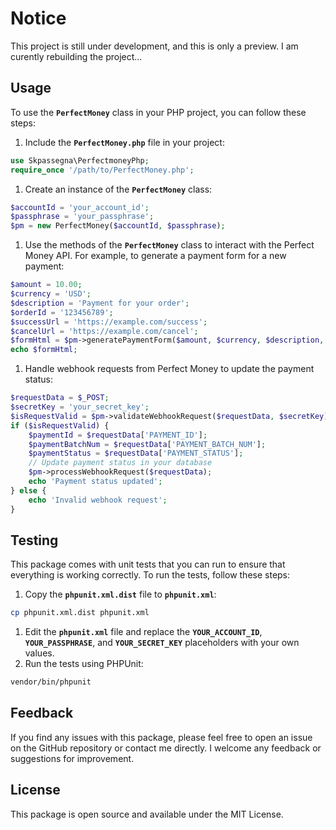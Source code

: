 # Notice
This project is still under development, and this is only a preview. I am curently rebuilding the project...

## **Usage**

To use the **`PerfectMoney`** class in your PHP project, you can follow these steps:

1. Include the **`PerfectMoney.php`** file in your project:

```php
use Skpassegna\PerfectmoneyPhp;
require_once '/path/to/PerfectMoney.php';
```

1. Create an instance of the **`PerfectMoney`** class:

```php
$accountId = 'your_account_id';
$passphrase = 'your_passphrase';
$pm = new PerfectMoney($accountId, $passphrase);
```

1. Use the methods of the **`PerfectMoney`** class to interact with the Perfect Money API. For example, to generate a payment form for a new payment:

```php
$amount = 10.00;
$currency = 'USD';
$description = 'Payment for your order';
$orderId = '123456789';
$successUrl = 'https://example.com/success';
$cancelUrl = 'https://example.com/cancel';
$formHtml = $pm->generatePaymentForm($amount, $currency, $description, $orderId, $successUrl, $cancelUrl);
echo $formHtml;
```

1. Handle webhook requests from Perfect Money to update the payment status:

```php
$requestData = $_POST;
$secretKey = 'your_secret_key';
$isRequestValid = $pm->validateWebhookRequest($requestData, $secretKey);
if ($isRequestValid) {
    $paymentId = $requestData['PAYMENT_ID'];
    $paymentBatchNum = $requestData['PAYMENT_BATCH_NUM'];
    $paymentStatus = $requestData['PAYMENT_STATUS'];
    // Update payment status in your database
    $pm->processWebhookRequest($requestData);
    echo 'Payment status updated';
} else {
    echo 'Invalid webhook request';
}
```

## **Testing**

This package comes with unit tests that you can run to ensure that everything is working correctly. To run the tests, follow these steps:

1. Copy the **`phpunit.xml.dist`** file to **`phpunit.xml`**:

```bash
cp phpunit.xml.dist phpunit.xml
```

1. Edit the **`phpunit.xml`** file and replace the **`YOUR_ACCOUNT_ID`**, **`YOUR_PASSPHRASE`**, and **`YOUR_SECRET_KEY`** placeholders with your own values.
2. Run the tests using PHPUnit:

```bash
vendor/bin/phpunit
```

## **Feedback**

If you find any issues with this package, please feel free to open an issue on the GitHub repository or contact me directly. I welcome any feedback or suggestions for improvement.

## **License**

This package is open source and available under the MIT License.